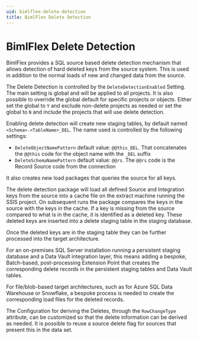 ```yaml
---
uid: bimlflex-delete-detection
title: BimlFlex Delete Detection
---
```

# BimlFlex Delete Detection

BimlFlex provides a SQL source based delete detection mechanism that allows detection of hard deleted keys from the source system. This is used in addition to the normal loads of new and changed data from the source.

The Delete Detection is controlled by the `DeleteDetectionEnabled` Setting. The main setting is global and will be applied to all projects. It is also possible to override the global default for specific projects or objects. Either set the global to `Y` and exclude non-delete projects as needed or set the global to `N` and include the projects that will use delete detection.

Enabling delete detection will create new staging tables, by default named `<Schema>.<TableName>_DEL`. The name used is controlled by the following settings:

* `DeleteObjectNamePattern` default value: `@@this_DEL`. That concatenates the `@@this` code for the object name with the `_DEL` suffix
* `DeleteSchemaNamePattern` default value: `@@rs`. The `@@rs` code is the Record Source code from the connection

It also creates new load packages that queries the source for all keys.

The delete detection package will load all defined Source and Integration keys from the source into a cache file on the extract machine running the SSIS project. On subsequent runs the package compares the keys in the source with the keys in the cache. If a key is missing from the source compared to what is in the cache, it is identified as a deleted key. These deleted keys are inserted into a delete staging table in the staging database.



Once the deleted keys are in the staging table they can be further processed into the target architecture.

For an on-premises SQL Server installation running a persistent staging database and a Data Vault integration layer, this means adding a bespoke, Batch-based, post-processing Extension Point that creates the corresponding delete records in the persistent staging tables and Data Vault tables.

For file/blob-based target architectures, such as for Azure SQL Data Warehouse or Snowflake, a bespoke process is needed to create the corresponding load files for the deleted records.

The Configuration for deriving the Deletes, through the `RowChangeType` attribute, can be customized so that the delete information can be derived as needed. It is possible to reuse a source delete flag for sources that present this in the data set.
